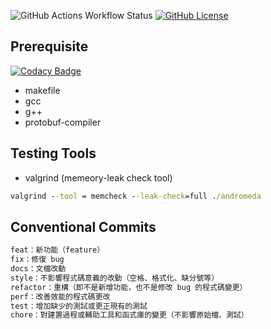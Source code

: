![GitHub Actions Workflow Status](https://img.shields.io/github/actions/workflow/status/silver2dream/andromeda-linux-cpp/ubuntu.yml?logo=github)
[![GitHub License](https://img.shields.io/github/license/silver2dream/andromeda-linux-cpp?logo=github)][license]

[license]: LICENSE

## Prerequisite

[![Codacy Badge](https://api.codacy.com/project/badge/Grade/2c1068c628944bc8adf316062f99d8c2)](https://app.codacy.com/gh/silver2dream/andromeda-linux-cpp?utm_source=github.com&utm_medium=referral&utm_content=silver2dream/andromeda-linux-cpp&utm_campaign=Badge_Grade)

* makefile
* gcc
* g++
* protobuf-compiler

## Testing Tools
* valgrind (memeory-leak check tool)
``` cmd
valgrind --tool = memcheck --leak-check=full ./andromeda
```

## Conventional Commits
```markdown
feat：新功能（feature）
fix：修復 bug
docs：文檔改動
style：不影響程式碼意義的改動（空格、格式化、缺分號等）
refactor：重構（即不是新增功能，也不是修改 bug 的程式碼變更）
perf：改善效能的程式碼更改
test：增加缺少的測試或更正現有的測試
chore：對建置過程或輔助工具和函式庫的變更（不影響原始檔、測試）
```